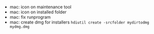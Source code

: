 - mac: icon on maintenance tool
- mac: icon on installed folder
- mac: fix runprogram
- mac: create dmg for installers `hdiutil create -srcfolder mydirtodmg mydmg.dmg
`